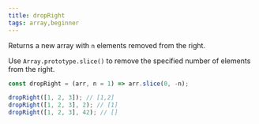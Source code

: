 ```yaml
---
title: dropRight
tags: array,beginner
---
```


Returns a new array with `n` elements removed from the right.

Use `Array.prototype.slice()` to remove the specified number of elements from the right.

```js
const dropRight = (arr, n = 1) => arr.slice(0, -n);
```

```js
dropRight([1, 2, 3]); // [1,2]
dropRight([1, 2, 3], 2); // [1]
dropRight([1, 2, 3], 42); // []
```
